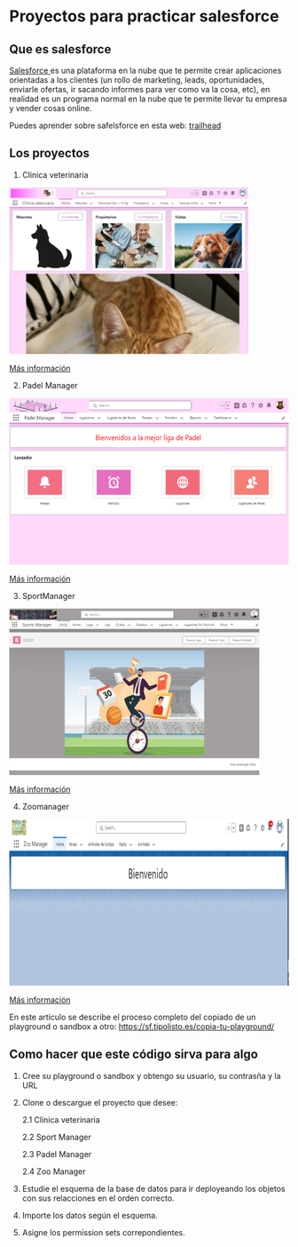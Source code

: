 # Proyectos para practicar salesforce

## Que es salesforce

<a href="https://www.salesforce.com/es/" target="_blanck">Salesforce </a>es una plataforma en la nube que te permite crear aplicaciones orientadas a los clientes (un rollo de marketing, leads, oportunidades, enviarle ofertas, ir sacando informes para ver como va la cosa, etc), en realidad es un programa normal en la nube que te permite llevar tu empresa y vender cosas online.

Puedes aprender sobre safelsforce en esta web: <a href="https://trailhead.salesforce.com/es">trailhead</a>

## Los proyectos

1. Clinica veterinaria

<img src="ClinicaVeterinaria/assets/Captura1.PNG" height="300px" />

<a href="https://github.com/kikemadrigal/Salesforce-projects/blob/main/ClinicaVeterinaria/README.md">Más información</a> 

2. Padel Manager

<img src="PadelManager/assets/Captura1.PNG" height="300px" />

<a href="https://github.com/kikemadrigal/Salesforce-projects/blob/main/PadelManager/README.md">Más información</a> 

3. SportManager
   
<img src="SportManager/assets/Captura1.PNG" height="300px" />

<a href="https://github.com/kikemadrigal/Salesforce-projects/blob/main/SportManager/readme.md">Más información</a> 

4. Zoomanager

<img src="Zoomanager/assets/Captura1.PNG" height="300px" />

<a href="https://github.com/kikemadrigal/Salesforce-projects/blob/main/Zoomanager/README.md">Más información</a> 


En este artículo se describe el proceso completo del copiado de un playground o sandbox a otro: https://sf.tipolisto.es/copia-tu-playground/

## Como hacer que este código sirva para algo

1. Cree su playground o sandbox y obtengo su usuario, su contrasña y la URL

2. Clone o descargue el proyecto que desee:

   2.1 Clinica veterinaria

   2.2 Sport Manager

   2.3 Padel Manager

   2.4 Zoo Manager

3. Estudie el esquema de la base de datos para ir deployeando los objetos con sus relacciones en el orden correcto.

4. Importe los datos según el esquema.

5. Asigne los permission sets correpondientes.

